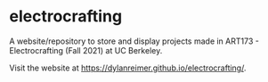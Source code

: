 # electrocrafting

A website/repository to store and display projects made in ART173 - Electrocrafting (Fall 2021) at UC Berkeley.

Visit the website at https://dylanreimer.github.io/electrocrafting/.

